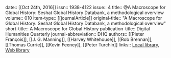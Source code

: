 date:: [[Oct 24th, 2016]]
issn:: 1938-4122
issue:: 4
title:: @A Macroscope for Global History: Seshat Global History Databank, a methodological overview
volume:: 010
item-type:: [[journalArticle]]
original-title:: "A Macroscope for Global History: Seshat Global History Databank, a methodological overview"
short-title:: A Macroscope for Global History
publication-title:: Digital Humanities Quarterly
journal-abbreviation:: DHQ
authors:: [[Pieter François]], [[J. G. Manning]], [[Harvey Whitehouse]], [[Rob Brennan]], [[Thomas Currie]], [[Kevin Feeney]], [[Peter Turchin]]
links:: [Local library](zotero://select/groups/2386895/items/Z7V2T92X), [Web library](https://www.zotero.org/groups/2386895/items/Z7V2T92X)
